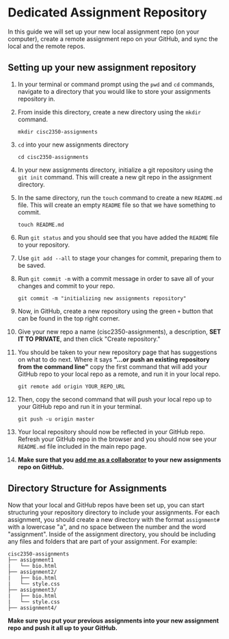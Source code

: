 # Dedicated Assignment Repository
In this guide we will set up your new local assignment repo (on your computer), create a remote assignment repo on your GitHub, and sync the local and the remote repos.

## Setting up your new assignment repository
1.  In your terminal or command prompt using the `pwd` and `cd` commands, navigate to a directory that you would like to store your assignments repository in.
2.  From inside this directory, create a new directory using the `mkdir` command.
	
	```
	mkdir cisc2350-assignments
	```
3. `cd` into your new assignments directory

	```
	cd cisc2350-assignments
	```
4. In your new assignments directory, initialize a git repository using the `git init` command.  This will create a new git repo in the assignment directory.
5. In the same directory, run the `touch` command to create a new `README.md` file.  This will create an empty `README` file so that we have something to commit.
	
	```
	touch README.md
	```
6. Run `git status` and you should see that you have added the `README` file to your repository.
7. Use `git add --all` to stage your changes for commit, preparing them to be saved.
7. Run `git commit -m` with a commit message in order to save all of your changes and commit to your repo.

	```
	git commit -m "initializing new assignments repository"
	```
8. Now, in GitHub, create a new repository using the green `+` button that can be found in the top right corner.
9. Give your new repo a name (cisc2350-assignments), a description, **SET IT TO PRIVATE**, and then click "Create repository."
10. You should be taken to your new repository page that has suggestions on what to do next.  Where it says **"...or push an existing repository from the command line"** copy the first command that will add your GitHub repo to your local repo as a remote, and run it in your local repo.

	```
	git remote add origin YOUR_REPO_URL
	```
11. Then, copy the second command that will push your local repo up to your GitHub repo and run it in your terminal.
	
	```
	git push -u origin master
	```
12. Your local repository should now be reflected in your GitHub repo.  Refresh your GitHub repo in the browser and you should now see your `README.md` file included in the main repo page.
13. **Make sure that you [add me as a collaborator](https://help.github.com/articles/inviting-collaborators-to-a-personal-repository/) to your new assignments repo on GitHub.**

## Directory Structure for Assignments
Now that your local and GitHub repos have been set up, you can start structuring your repository directory to include your assignments.  For each assignment, you should create a new directory with the format `assignment#` with a lowercase "a", and no space between the number and the word "assignment".  Inside of the assignment directory, you should be including any files and folders that are part of your assignment.  For example:

```
cisc2350-assignments
├── assignment1
|   └── bio.html 
├── assignment2/
|   ├── bio.html
|   └── style.css
├── assignment3/
|   ├── bio.html
|   └── style.css
├── assignment4/
```

**Make sure you put your previous assignments into your new assignment repo and push it all up to your GitHub.**
